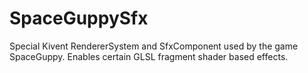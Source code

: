 # SpaceGuppySfx
Special Kivent RendererSystem and SfxComponent used by the game SpaceGuppy. Enables certain GLSL fragment shader based effects.
